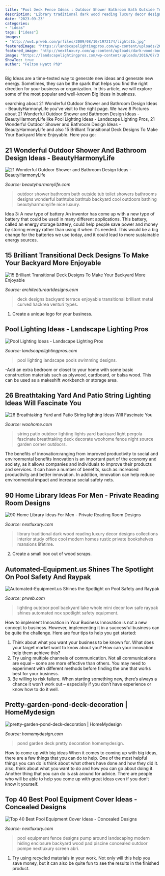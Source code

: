 ```yaml
---
title: "Pool Deck Fence Ideas : Outdoor Shower Bathroom Bath Outside Tub Toilet Showers Bathrooms Designs Wonderful Bathtubs Bathtub Backyard Cool Outdoors Bathing Beautyharmonylife Nice Luxury"
description: "Library traditional dark wood reading luxury decor designs collections interior study office cool modern homes rustic private bookshelves mansions lifetime"
date: "2023-09-23"
categories:
- "ideas"
tags: ["ideas"]
images:
- "http://ww1.prweb.com/prfiles/2009/08/10/1972174/lights1b.jpg"
featuredImage: "https://landscapelightingpros.com/wp-content/uploads/2016/07/3.jpg"
featured_image: "http://nextluxury.com/wp-content/uploads/dark-wood-bookcases-in-traditional-home-library.jpg"
image: "https://landscapelightingpros.com/wp-content/uploads/2016/07/3.jpg"
ShowToc: true
author: "Felton Hyatt PhD"
---
```



Big Ideas are a time-tested way to generate new ideas and generate new energy. Sometimes, they can be the spark that helps you find the right direction for your business or organization. In this article, we will explore some of the most popular and well-known Big Ideas in business.

	

		
searching about 21 Wonderful Outdoor Shower and Bathroom Design Ideas - BeautyHarmonyLife you've visit to the right page. We have 8 Pictures about 21 Wonderful Outdoor Shower and Bathroom Design Ideas - BeautyHarmonyLife like Pool Lighting Ideas - Landscape Lighting Pros, 21 Wonderful Outdoor Shower and Bathroom Design Ideas - BeautyHarmonyLife and also 15 Brilliant Transitional Deck Designs To Make Your Backyard More Enjoyable. Here you go:
		
    
## 21 Wonderful Outdoor Shower And Bathroom Design Ideas - BeautyHarmonyLife

<img loading=lazy src="http://beautyharmonylife.com/wp-content/uploads/2013/10/4f4b317fb94ab.jpg" onerror="this.onerror=null;this.src='https://tse3.mm.bing.net/th?id=OIP.hkbEkrtD6laufFW0J3wJYQHaLI&amp;pid=15.1';" alt="21 Wonderful Outdoor Shower and Bathroom Design Ideas - BeautyHarmonyLife">

_Source: beautyharmonylife.com_

>outdoor shower bathroom bath outside tub toilet showers bathrooms designs wonderful bathtubs bathtub backyard cool outdoors bathing beautyharmonylife nice luxury. 

	

Idea 3: A new type of battery
An inventor has come up with a new type of battery that could be used in many different applications. This battery, called an energy storage battery, could help people save power and money by storing energy rather than using it when it's needed. This would be a big change for the batteries we use today, and it could lead to more sustainable energy sources.

    
## 15 Brilliant Transitional Deck Designs To Make Your Backyard More Enjoyable

<img loading=lazy src="https://www.architectureartdesigns.com/wp-content/uploads/2015/04/15-Brilliant-Transitional-Deck-Designs-To-Make-Your-Backyard-More-Enjoyable-5-630x355.jpg" onerror="this.onerror=null;this.src='https://tse1.mm.bing.net/th?id=OIP.A2DZhfsbe47odwucQtWvagHaEL&amp;pid=15.1';" alt="15 Brilliant Transitional Deck Designs To Make Your Backyard More Enjoyable">

_Source: architectureartdesigns.com_

>deck designs backyard terrace enjoyable transitional brilliant metal curved hackrea venturi types. 

	

1. Create a unique logo for your business.

    
## Pool Lighting Ideas - Landscape Lighting Pros

<img loading=lazy src="https://landscapelightingpros.com/wp-content/uploads/2016/07/3.jpg" onerror="this.onerror=null;this.src='https://tse1.mm.bing.net/th?id=OIP.GRedZsMfwAusxMw09KmBKQHaE8&amp;pid=15.1';" alt="Pool Lighting Ideas - Landscape Lighting Pros">

_Source: landscapelightingpros.com_

>pool lighting landscape pools swimming designs. 

	

-Add an extra bedroom or closet to your home with some basic construction materials such as plywood, cardboard, or balsa wood. This can be used as a makeshift workbench or storage area. 

    
## 26 Breathtaking Yard And Patio String Lighting Ideas Will Fascinate You

<img loading=lazy src="http://www.woohome.com/wp-content/uploads/2015/01/patio-outdoor-string-lights-woohome-11.jpg" onerror="this.onerror=null;this.src='https://tse4.mm.bing.net/th?id=OIP.7iFsQUsA51Bimf_6kiPmCgHaLJ&amp;pid=15.1';" alt="26 Breathtaking Yard and Patio String lighting Ideas Will Fascinate You">

_Source: woohome.com_

>string patio outdoor lighting lights yard backyard light pergola fascinate breathtaking deck decorate woohome fence night source garden corner outdoors. 

	

The benefits of innovation:ranging from improved productivity to social and environmental benefits
Innovation is an important part of the economy and society, as it allows companies and individuals to improve their products and services. It can have a number of benefits, such as increased productivity and better innovation. In addition, innovation can help reduce environmental impact and increase social safety nets.

    
## 90 Home Library Ideas For Men - Private Reading Room Designs

<img loading=lazy src="http://nextluxury.com/wp-content/uploads/dark-wood-bookcases-in-traditional-home-library.jpg" onerror="this.onerror=null;this.src='https://tse3.mm.bing.net/th?id=OIP.bjI1ZzRwaxhg9O8Bqm4_pAHaLH&amp;pid=15.1';" alt="90 Home Library Ideas For Men - Private Reading Room Designs">

_Source: nextluxury.com_

>library traditional dark wood reading luxury decor designs collections interior study office cool modern homes rustic private bookshelves mansions lifetime. 

	

2. Create a small box out of wood scraps.

    
## Automated-Equipment.us Shines The Spotlight On Pool Safety And Raypak

<img loading=lazy src="http://ww1.prweb.com/prfiles/2009/08/10/1972174/lights1b.jpg" onerror="this.onerror=null;this.src='https://tse2.mm.bing.net/th?id=OIP.J_ztOu_7ZgxrvxPhFgctbgHaE8&amp;pid=15.1';" alt="Automated-Equipment.us Shines the Spotlight on Pool Safety and Raypak">

_Source: prweb.com_

>lighting outdoor pool backyard lake whole mini decor low safe raypak shines automated nox spotlight safety equipment. 

	

How to implement Innovation in Your Business
Innovation is not a new concept to business. However, implementing it in a successful business can be quite the challenge. Here are four tips to help you get started: 
1. Think about what you want your business to be known for. What does your target market want to know about you? How can your innovation help them achieve this? 
2. Try using multiple channels of communication. Not all communications are equal – some are more effective than others. You may need to experiment with different methods before finding the one that works best for your business. 
3. Be willing to risk failure. When starting something new, there’s always a chance it won’t work out – especially if you don’t have experience or know how to do it well.

    
## Pretty-garden-pond-deck-decoration | HomeMydesign

<img loading=lazy src="https://homemydesign.com/wp-content/uploads/2015/10/pretty-garden-pond-deck-decoration.jpg" onerror="this.onerror=null;this.src='https://tse2.mm.bing.net/th?id=OIP.pun6I27aw4TH0YszBiNSvgHaLH&amp;pid=15.1';" alt="pretty-garden-pond-deck-decoration | HomeMydesign">

_Source: homemydesign.com_

>pond garden deck pretty decoration homemydesign. 

	

How to come up with big ideas
When it comes to coming up with big ideas, there are a few things that you can do to help. One of the most helpful things you can do is think about what others have done and how they did it. also, think about what you want to do and how you can go about doing it. Another thing that you can do is ask around for advice. There are people who will be able to help you come up with great ideas even if you don’t know it yourself.

    
## Top 40 Best Pool Equipment Cover Ideas - Concealed Designs

<img loading=lazy src="http://nextluxury.com/wp-content/uploads/wood-slat-fence-pool-equipment-enclosure-ideas.jpg" onerror="this.onerror=null;this.src='https://tse4.mm.bing.net/th?id=OIP.5mYzBR12CDg3vH7x2of5RQAAAA&amp;pid=15.1';" alt="Top 40 Best Pool Equipment Cover Ideas - Concealed Designs">

_Source: nextluxury.com_

>pool equipment fence designs pump around landscaping modern hiding enclosure backyard wood pad piscine concealed outdoor pompe nextluxury screen abri. 

	

1) Try using recycled materials in your work. Not only will this help you save money, but it can also be quite fun to see the results in the finished product.

